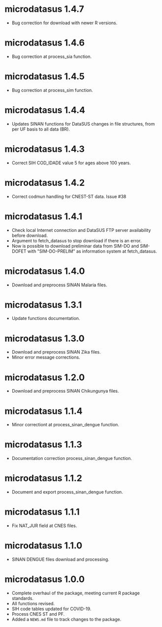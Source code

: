 # microdatasus 1.4.7
* Bug correction for download with newer R versions.

# microdatasus 1.4.6
* Bug correction at process_sia function.

# microdatasus 1.4.5
* Bug correction at process_sim function.

# microdatasus 1.4.4
* Updates SINAN functions for DataSUS changes in file structures, from per UF basis to all data (BR).

# microdatasus 1.4.3
* Correct SIH COD_IDADE value 5 for ages above 100 years.

# microdatasus 1.4.2
* Correct codmun handling for CNEST-ST data. Issue #38

# microdatasus 1.4.1
* Check local Internet connection and DataSUS FTP server availability before download.
* Argument to fetch_datasus to stop download if there is an error.
* Now is possible to download preliminar data from SIM-DO and SIM-DOFET with "SIM-DO-PRELIM" as information system at fetch_datasus.

# microdatasus 1.4.0
* Download and preprocess SINAN Malaria files.

# microdatasus 1.3.1
* Update functions documentation.

# microdatasus 1.3.0
* Download and preprocess SINAN Zika files.
* Minor error message corrections.

# microdatasus 1.2.0
* Download and preprocess SINAN Chikungunya files.

# microdatasus 1.1.4
* Minor correctiont at process_sinan_dengue function.

# microdatasus 1.1.3
* Documentation correction process_sinan_dengue function.

# microdatasus 1.1.2
* Document and export process_sinan_dengue function.

# microdatasus 1.1.1
* Fix NAT_JUR field at CNES files.

# microdatasus 1.1.0
* SINAN DENGUE files download and processing.

# microdatasus 1.0.0

* Complete overhaul of the package, meeting current R package standards.
* All functions revised.
* SIH code tables updated for COVID-19.
* Process CNES ST and PF.
* Added a `NEWS.md` file to track changes to the package.
